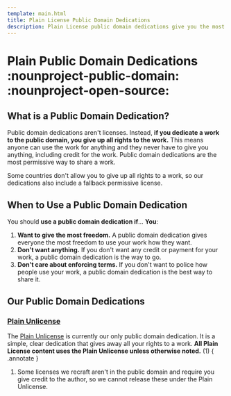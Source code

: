 ```yaml
---
template: main.html
title: Plain License Public Domain Dedications
description: Plain License public domain dedications give you the most freedom to use a work. We provide a simple, clear dedication that gives away all your rights to a work.
---
```


# Plain Public Domain Dedications :nounproject-public-domain: :nounproject-open-source:

## What is a Public Domain Dedication?

Public domain dedications aren't licenses. Instead, **if you dedicate a work to the public domain, you give up all rights to the work.** This means anyone can use the work for anything and they never have to give you anything, including credit for the work. Public domain dedications are the most permissive way to share a work.

Some countries don't allow you to give up all rights to a work, so our dedications also include a fallback permissive license.

## When to Use a Public Domain Dedication

You should **use a public domain dedication if**...
**You**:

1. **Want to give the most freedom.** A public domain dedication gives everyone the most freedom to use your work how they want.
2. **Don't want anything.** If you don't want any credit or payment for your work, a public domain dedication is the way to go.
3. **Don't care about enforcing terms.** If you don't want to police how people use your work, a public domain dedication is the best way to share it.

## Our Public Domain Dedications

### [Plain Unlicense][unlicense]

The [Plain Unlicense][unlicense] is currently our only public domain dedication. It is a simple, clear dedication that gives away all your rights to a work. **All Plain License content uses the Plain Unlicense unless otherwise noted.** (1)
{ .annotate }

1. Some licenses we recraft aren't in the public domain and require you give credit to the author, so we cannot release these under the Plain Unlicense.

[unlicense]: unlicense/index.md "Plain Unlicense"
